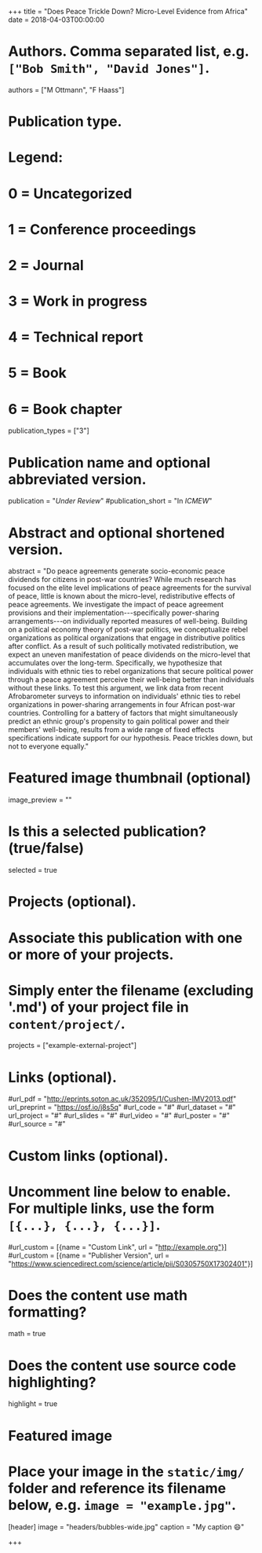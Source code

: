 +++
title = "Does Peace Trickle Down? Micro-Level Evidence from Africa"
date = 2018-04-03T00:00:00

# Authors. Comma separated list, e.g. `["Bob Smith", "David Jones"]`.
authors = ["M Ottmann", "F Haass"]

# Publication type.
# Legend:
# 0 = Uncategorized
# 1 = Conference proceedings
# 2 = Journal
# 3 = Work in progress
# 4 = Technical report
# 5 = Book
# 6 = Book chapter
publication_types = ["3"]

# Publication name and optional abbreviated version.
publication = "*Under Review*"
#publication_short = "In *ICMEW*"

# Abstract and optional shortened version.
abstract = "Do peace agreements generate socio-economic peace dividends for citizens in post-war countries? While much research has focused on the elite level implications of peace agreements for the survival of peace, little is known about the micro-level, redistributive effects of peace agreements. We investigate the impact of peace agreement provisions and their implementation---specifically power-sharing arrangements---on individually reported measures of well-being. Building on a political economy theory of post-war politics, we conceptualize rebel organizations as political organizations that engage in distributive politics after conflict. As a result of such politically motivated redistribution, we expect an uneven manifestation of peace dividends on the micro-level that accumulates over the long-term. Specifically, we hypothesize that individuals with ethnic ties to rebel organizations that secure political power through a peace agreement perceive their well-being better than individuals without these links. To test this argument, we link data from recent Afrobarometer surveys to information on individuals' ethnic ties to rebel organizations in power-sharing arrangements in four African post-war countries. Controlling for a battery of factors that might simultaneously predict an ethnic group's propensity to gain political power and their members' well-being, results from a wide range of fixed effects specifications indicate support for our hypothesis. Peace trickles down, but not to everyone equally."

# Featured image thumbnail (optional)
image_preview = ""

# Is this a selected publication? (true/false)
selected = true

# Projects (optional).
#   Associate this publication with one or more of your projects.
#   Simply enter the filename (excluding '.md') of your project file in `content/project/`.
projects = ["example-external-project"]

# Links (optional).
#url_pdf = "http://eprints.soton.ac.uk/352095/1/Cushen-IMV2013.pdf"
url_preprint = "https://osf.io/j8s5q"
#url_code = "#"
#url_dataset = "#"
url_project = "#"
#url_slides = "#"
#url_video = "#"
#url_poster = "#"
#url_source = "#"

# Custom links (optional).
#   Uncomment line below to enable. For multiple links, use the form `[{...}, {...}, {...}]`.
#url_custom = [{name = "Custom Link", url = "http://example.org"}]
#url_custom = [{name = "Publisher Version", url = "https://www.sciencedirect.com/science/article/pii/S0305750X17302401"}]

# Does the content use math formatting?
math = true

# Does the content use source code highlighting?
highlight = true

# Featured image
# Place your image in the `static/img/` folder and reference its filename below, e.g. `image = "example.jpg"`.
[header]
image = "headers/bubbles-wide.jpg"
caption = "My caption :smile:"

+++
